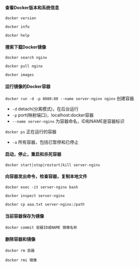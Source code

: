 #### 查看Docker版本和系统信息

`docker version`

`docker info`

`docker help`

#### 搜索下载Docker镜像

`docker search nginx`

`docker pull nginx`

`docker images`

#### 运行镜像的Docker容器

`docker run -d -p 8080:80 --name server-nginx nginx`  创建容器

- `-d` 	detach(分离模式)，在后台运行
- `-p`  port(映射端口)，localhost:docker容器
- `--name server-nginx`  为容器命名，ID和NAME是容器标识

`docker ps`   正在运行的容器

- `-a`  所有容器，包括已暂停和已停止

#### 启动，停止，重启和杀死容器

`docker start|stop|restart|kill server-nginx`

#### 向容器发出命令，检查容器，复制本地文件

`docker exec -it server-nginx bash`

`docker inspect server-nginx`

`docker cp aaa.txt server-nginx:/path`

#### 当前容器保存为镜像

`docker commit 容器ID或NAME 镜像名称`

#### 删除容器和镜像

`docker rm 容器`

`docker rmi 镜像`